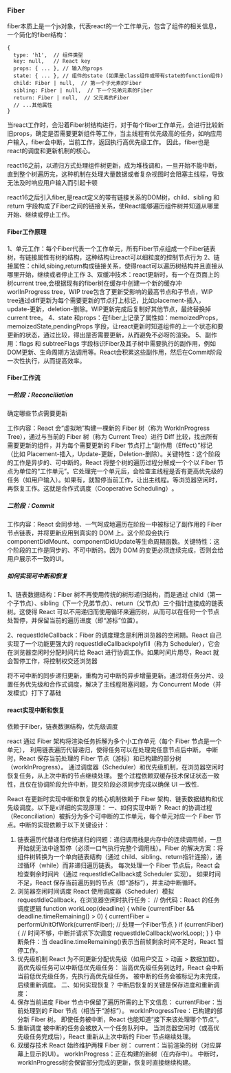 ### Fiber
fiber本质上是一个js对象，代表react的一个工作单元，包含了组件的相关信息，一个简化的fiber结构：
```
{
  type: 'h1',  // 组件类型
  key: null,   // React key
  props: { ... }, // 输入的props
  state: { ... }, // 组件的state (如果是class组件或带有state的function组件)
  child: Fiber | null,  // 第一个子元素的Fiber
  sibling: Fiber | null,  // 下一个兄弟元素的Fiber
  return: Fiber | null,  // 父元素的Fiber
  // ...其他属性
}

```
当react工作时，会沿着Fiber树结构进行，对于每个fiber工作单元，会进行比较新旧props，确定是否需要更新组件等工作，当主线程有优先级高的任务，如响应用户输入，fiber会中断，当前工作，返回执行高优先级工作。
因此，fiber也是react的调度和更新机制的核心。

react16之前，以递归方式处理组件树更新，成为堆栈调和，一旦开始不能中断，直到整个树遍历完，这种机制在处理大量数据或者复杂视图时会阻塞主线程，导致无法及时响应用户输入而引起卡顿

react16之后引入fiber,是react定义的带有链接关系的DOM树，child、sibling 和 return 字段构成了Fiber之间的链接关系，使React能够遍历组件树并知道从哪里开始、继续或停止工作。

#### Fiber工作原理
1、单元工作：每个Fiber代表一个工作单元，所有Fiber节点组成一个Fiber链表树，有链接属性有树的结构，这种结构让react可以细粒度的控制节点行为
2、链接属性：child,sibing,return构成链接关系，使得react可以遍历树结构并且直接从哪里开始，继续或者停止工作
3、双缓冲技术：react更新时，有一个在页面上的树current tree,会根据现有的fiber树在缓存中创建一个新的缓存冲worlInProgress tree，WIP tree包含了更新受影响的最高节点和子节点，WIP tree通过diff更新为每个需要更新的节点打上标记，比如placement-插入，update-更新，deletion-删除。WIP更新完成后复制好其他节点，最终替换掉current tree。
4、state 和props：在fiber上记录了属性如：memoizedProps，memoizedState,pendingProps 字段，让react更新时知道组件的上一个状态和要更新的状态，通过比较，得出是否需要更新，从而避免不必呀的渲染。
5、副作用：flags 和 subtreeFlags 字段标识Fiber及其子树中需要执行的副作用，例如DOM更新、生命周期方法调用等。React会积累这些副作用，然后在Commit阶段一次性执行，从而提高效率。


#### Fiber工作流
##### 一阶段：Reconciliation
确定哪些节点需要更新

工作内容​​：React 会“虚拟地”构建一棵新的 Fiber 树（称为 WorkInProgress Tree），通过与当前的 Fiber 树（称为 Current Tree）进行 Diff 比较，找出所有需要更新的组件，并为每个需要更新的 Fiber 节点打上“副作用（Effect）”标记（比如 Placement-插入，Update-更新，Deletion-删除）。
​​关键特性​​：​​这个阶段的工作是异步的、可中断的​​。React 将整个树的遍历过程分解成一个个以 Fiber 节点为单位的“工作单元”。它处理完一个单元后，会检查主线程是否有更高优先级的任务（如用户输入）。如果有，就​​暂停​​当前工作，让出主线程。等浏览器空闲时，再恢复工作。这就是 ​​合作式调度（Cooperative Scheduling）​​。

##### 二阶段：Commit
​​工作内容​​：React 会​​同步地、一气呵成地​​遍历在阶段一中被标记了副作用的 Fiber 节点链表，并将更新应用到真实的 DOM 上。这个阶段会执行 componentDidMount、componentDidUpdate等生命周期函数。
​​关键特性​​：​​这个阶段的工作是同步的、不可中断的​​。因为 DOM 的变更必须连续完成，否则会给用户展示不一致的UI。

##### 如何实现可中断和恢复
1、​​链表数据结构​​：Fiber 树不再使用传统的树形递归结构，而是通过 child（第一个子节点）、sibling（下一个兄弟节点）、return（父节点）三个指针连接成的​​链表树​​。这使得 React 可以不用递归而使用循环来遍历树，从而可以在任何一个节点处暂停，并保留当前的遍历进度（即“游标”位置）。


2、​requestIdleCallback​​：Fiber 的调度理念是利用浏览器的空闲期。React 自己实现了一个功能更强大的 requestIdleCallbackpolyfill（称为 Scheduler），它会在浏览器空闲时分配时间片给 React 进行协调工作。如果时间片用尽，React 就会暂停工作，将控制权交还浏览器


将不可中断的同步递归更新，重构为可中断的异步增量更新。通过将任务分片、设置任务优先级和合作式调度，解决了主线程阻塞问题，为 Concurrent Mode（并发模式）打下了基础

#### react实现中断和恢复
依赖于Fiber，链表数据结构，优先级调度


react 通过 Fiber 架构将渲染任务拆解为多个小工作单元（每个 Fiber 节点是一个单元），
利用链表遍历代替递归，使得任务可以在处理完任意节点后中断。
中断时，React 保存当前处理的 Fiber 节点（游标）和已构建的部分树（workInProgress）。
通过调度器（Scheduler）和优先级机制，在浏览器空闲时恢复任务，从上次中断的节点继续处理。
整个过程依赖双缓存技术保证状态一致性，且仅在协调阶段允许中断，提交阶段必须同步完成以确保 UI 一致性.

React 在更新时实现​​中断和恢复​​的核心机制依赖于 ​​Fiber 架构​​、​​链表数据结构​​和​​优先级调度​​。以下是x详细的实现原理：
一、如何实现中断？
React 的协调过程（Reconciliation）被拆分为多个​​可中断的工作单元​​，每个单元对应一个 Fiber 节点。中断的实现依赖于以下关键设计：
1. ​​链表遍历代替递归​​
​​传统递归的问题​​：递归调用栈是内存中的连续调用帧，一旦开始就无法中途暂停（必须一口气执行完整个调用栈）。
​​Fiber 的解决方案​​：将组件树转换为一个​​单向链表结构​​（通过 child、sibling、return指针连接），通过循环（while）而非递归遍历链表。
每次处理一个 Fiber 节点后，React 会检查剩余时间片（通过 requestIdleCallback或 Scheduler 实现）。
如果时间不足，React 保存当前遍历到的节点（即“游标”），并主动中断循环。
2. ​​浏览器空闲时间调度​​
React 使用调度器（Scheduler）模拟 requestIdleCallback，在浏览器空闲时执行任务：
// 伪代码：React 的任务调度逻辑
function workLoop(deadline) {
  while (currentFiber && deadline.timeRemaining() > 0) {
    currentFiber = performUnitOfWork(currentFiber); // 处理一个Fiber节点
  }
  if (currentFiber) {
    // 时间不够，中断并请求下次调度
    requestIdleCallback(workLoop);
  }
}
​​中断条件​​：当 deadline.timeRemaining()表示当前帧剩余时间不足时，React 暂停工作。
3. ​​优先级机制​​
React 为不同更新分配优先级（如用户交互 > 动画 > 数据加载）。高优先级任务可以中断低优先级任务：
当高优先级任务到达时，React 会中断当前低优先级任务，先执行高优先级任务。
被中断的任务会被标记为未完成，后续重新调度。
二、如何实现恢复？
中断后恢复的关键是​​保存进度​​和​​重新调度​​：
1. ​​保存当前进度​​
Fiber 节点中保留了遍历所需的上下文信息：
currentFiber：当前处理到的 Fiber 节点（相当于“游标”）。
workInProgressTree：已构建的部分新 Fiber 树。
即使任务被中断，React 也能知道“接下来该处理哪个节点”。
2. ​​重新调度​​
被中断的任务会被放入一个​​任务队列​​中。
当浏览器空闲时（或高优先级任务完成后），React 重新从上次中断的 Fiber 节点继续处理。
3. ​​双缓存技术​​
React 始终维护两棵 Fiber 树：
current：当前渲染的树（对应屏幕上显示的UI）。
workInProgress：正在构建的新树（在内存中）。
中断时，workInProgress树会保留部分完成的更新，恢复时直接继续构建。